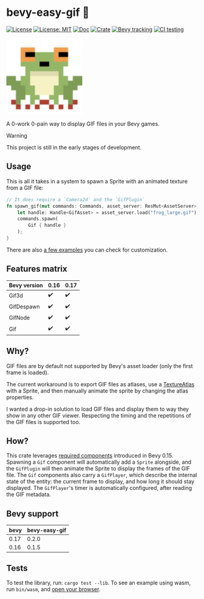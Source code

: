 # bevy-easy-gif 🐸

[![License](https://img.shields.io/badge/License-Apache_2.0-blue.svg)](https://opensource.org/licenses/Apache-2.0)
[![License: MIT](https://img.shields.io/badge/License-MIT-yellow.svg)](https://opensource.org/licenses/MIT)
[![Doc](https://docs.rs/bevy_easy_gif/badge.svg)](https://docs.rs/bevy_easy_gif)
[![Crate](https://img.shields.io/crates/v/bevy_easy_gif.svg)](https://crates.io/crates/bevy_easy_gif)
[![Bevy tracking](https://img.shields.io/badge/Bevy%20tracking-v0.17-lightblue)](https://github.com/bevyengine/bevy/blob/main/docs/plugins_guidelines.md#main-branch-tracking)
[![CI testing](https://github.com/Chocorean/bevy-easy-gif/actions/workflows/test.yml/badge.svg)](https://github.com/Chocorean/bevy-easy-gif/actions/workflows/test.yml)

<img src="assets/frog_large.gif" alt="frog" width="200"/>

A 0-work 0-pain way to display GIF files in your Bevy games.

> [!WARNING]
> This project is still in the early stages of development.

## Usage

This is all it takes in a system to spawn a Sprite with an animated texture from a GIF file:

```rust
// It does require a `Camera2d` and the `GifPlugin`
fn spawn_gif(mut commands: Commands, asset_server: ResMut<AssetServer>) {
    let handle: Handle<GifAsset> = asset_server.load("frog_large.gif");
    commands.spawn(
        Gif { handle }
    );
}
```

There are also [a few examples](./examples/) you can check for customization.

## Features matrix

| Bevy version | 0.16 | 0.17 |
|--------------|------|------|
| Gif3d | :heavy_check_mark: | :heavy_check_mark: |
| GifDespawn | :heavy_check_mark: | :heavy_check_mark: |
| GifNode | :heavy_check_mark: | :heavy_check_mark: |
| Gif | :heavy_check_mark: | :heavy_check_mark: |

## Why?

GIF files are by default not supported by Bevy's asset loader (only the first frame is loaded).

The current workaround is to export GIF files as atlases, use a [TextureAtlas](https://docs.rs/bevy/latest/bevy/prelude/struct.TextureAtlas.html)
with a Sprite, and then manually animate the sprite by changing the atlas properties.

I wanted a drop-in solution to load GIF files and display them to way they show in any other GIF viewer.
Respecting the timing and the repetitions of the GIF files is supported too.

## How?

This crate leverages [required components](https://docs.rs/bevy/latest/bevy/prelude/trait.Component.html#required-components) introduced in Bevy 0.15.
Spawning a `Gif` component will automatically add a `Sprite` alongside, and the `GifPlugin` will then animate the Sprite to display the frames
of the GIF file.
The `Gif` components also carry a `GifPlayer`, which describe the internal state of the entity: the current frame to display, and how long it should stay displayed.
The `GifPlayer`'s timer is automatically configured, after reading the GIF metadata.

## Bevy support

| bevy | bevy-easy-gif |
|------|---------------|
| 0.17 | 0.2.0 |
| 0.16 | 0.1.5 |

## Tests

To test the library, run: `cargo test --lib`.
To see an example using wasm, run `bin/wasm`, and [open your browser](http://localhost:8000).